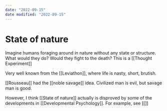 ```yaml
---
date: "2022-09-15"
date modified: "2022-09-15"
---
```


# State of nature
Imagine humans foraging around in nature without any state or structure. What would they do? Would they fight to the death? This is a [[Thought Experiment]]

Very well known from the [[Leviathon]], where life is nasty, short, brutish.

[[Rousseau]] had the [[noble savage]] idea. Civilized man is evil, but savage man is good.

However, I think [[State of nature]] actually is disproved by some of the developments in [[Developmental Psychology]]. For example, see [[]]